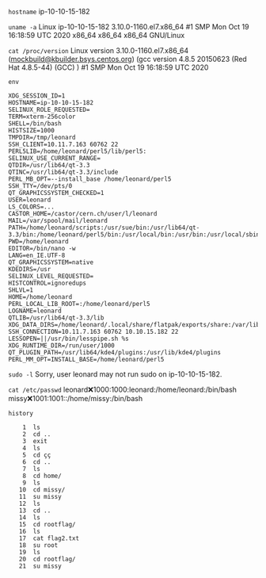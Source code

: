 `hostname`
ip-10-10-15-182

`uname -a` 
Linux ip-10-10-15-182 3.10.0-1160.el7.x86_64 #1 SMP Mon Oct 19 16:18:59 UTC 2020 x86_64 x86_64 x86_64 GNU/Linux

`cat /proc/version`
Linux version 3.10.0-1160.el7.x86_64 (mockbuild@kbuilder.bsys.centos.org) (gcc version 4.8.5 20150623 (Red Hat 4.8.5-44) (GCC) ) #1 SMP Mon Oct 19 16:18:59 UTC 2020

`env`
```
XDG_SESSION_ID=1
HOSTNAME=ip-10-10-15-182
SELINUX_ROLE_REQUESTED=
TERM=xterm-256color
SHELL=/bin/bash
HISTSIZE=1000
TMPDIR=/tmp/leonard
SSH_CLIENT=10.11.7.163 60762 22
PERL5LIB=/home/leonard/perl5/lib/perl5:
SELINUX_USE_CURRENT_RANGE=
QTDIR=/usr/lib64/qt-3.3
QTINC=/usr/lib64/qt-3.3/include
PERL_MB_OPT=--install_base /home/leonard/perl5
SSH_TTY=/dev/pts/0
QT_GRAPHICSSYSTEM_CHECKED=1
USER=leonard
LS_COLORS=...
CASTOR_HOME=/castor/cern.ch/user/l/leonard
MAIL=/var/spool/mail/leonard
PATH=/home/leonard/scripts:/usr/sue/bin:/usr/lib64/qt-3.3/bin:/home/leonard/perl5/bin:/usr/local/bin:/usr/bin:/usr/local/sbin:/usr/sbin:/opt/puppetlabs/bin:/home/leonard/.local/bin:/home/leonard/bin
PWD=/home/leonard
EDITOR=/bin/nano -w
LANG=en_IE.UTF-8
QT_GRAPHICSSYSTEM=native
KDEDIRS=/usr
SELINUX_LEVEL_REQUESTED=
HISTCONTROL=ignoredups
SHLVL=1
HOME=/home/leonard
PERL_LOCAL_LIB_ROOT=:/home/leonard/perl5
LOGNAME=leonard
QTLIB=/usr/lib64/qt-3.3/lib
XDG_DATA_DIRS=/home/leonard/.local/share/flatpak/exports/share:/var/lib/flatpak/exports/share:/usr/local/share:/usr/share
SSH_CONNECTION=10.11.7.163 60762 10.10.15.182 22
LESSOPEN=||/usr/bin/lesspipe.sh %s
XDG_RUNTIME_DIR=/run/user/1000
QT_PLUGIN_PATH=/usr/lib64/kde4/plugins:/usr/lib/kde4/plugins
PERL_MM_OPT=INSTALL_BASE=/home/leonard/perl5
```

`sudo -l`
Sorry, user leonard may not run sudo on ip-10-10-15-182.

`cat /etc/passwd`
leonard:x:1000:1000:leonard:/home/leonard:/bin/bash
missy:x:1001:1001::/home/missy:/bin/bash

`history`
```
    1  ls
    2  cd ..
    3  exit
    4  ls
    5  cd çç
    6  cd ..
    7  ls
    8  cd home/
    9  ls
   10  cd missy/
   11  su missy 
   12  ls
   13  cd ..
   14  ls
   15  cd rootflag/
   16  ls
   17  cat flag2.txt 
   18  su root
   19  ls
   20  cd rootflag/
   21  su missy
```
